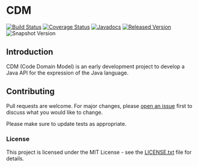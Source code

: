 # CDM

[![Build Status](https://travis-ci.org/openjax/cdm.svg?1)](https://travis-ci.org/openjax/cdm)
[![Coverage Status](https://coveralls.io/repos/github/openjax/cdm/badge.svg?1)](https://coveralls.io/github/openjax/cdm)
[![Javadocs](https://www.javadoc.io/badge/org.openjax/cdm.svg?1)](https://www.javadoc.io/doc/org.openjax/cdm)
[![Released Version](https://img.shields.io/maven-central/v/org.openjax/cdm.svg?1)](https://mvnrepository.com/artifact/org.openjax/cdm)
![Snapshot Version](https://img.shields.io/nexus/s/org.openjax/cdm?label=maven-snapshot&server=https%3A%2F%2Foss.sonatype.org)

## Introduction

CDM (Code Domain Model) is an early development project to develop a Java API for the expression of the Java language.

## Contributing

Pull requests are welcome. For major changes, please [open an issue](../../issues) first to discuss what you would like to change.

Please make sure to update tests as appropriate.

### License

This project is licensed under the MIT License - see the [LICENSE.txt](LICENSE.txt) file for details.